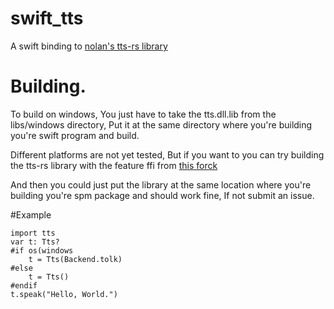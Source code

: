 # swift_tts

A swift binding to [nolan's tts-rs library](https://github.com/ndarilek/tts-rs)

# Building.

To build on windows, You just have to take the tts.dll.lib from the libs/windows directory, Put it at the same directory where you're building you're swift program and build.

Different platforms are not yet tested, But if you want to you can try building the tts-rs library with the feature ffi from [this forck](https://github.com/mcb2003/tts-rs/tree/c-ffi)

And then you could just put the library at the same location where you're building you're spm package and should work fine, If not submit an issue.

#Example
```
import tts
var t: Tts?
#if os(windows
    t = Tts(Backend.tolk)
#else
    t = Tts()
#endif
t.speak("Hello, World.")
```
